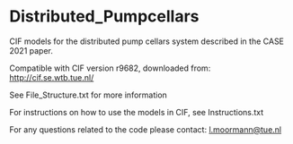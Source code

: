 # Distributed_Pumpcellars
CIF models for the distributed pump cellars system described in the CASE 2021 paper.

Compatible with CIF version r9682, downloaded from: http://cif.se.wtb.tue.nl/

See File_Structure.txt for more information

For instructions on how to use the models in CIF, see Instructions.txt

For any questions related to the code please contact: l.moormann@tue.nl
